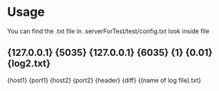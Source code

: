 <h1>Usage</h1>
You can find the .txt file in .serverForTest/test/config.txt
look inside file 
<h2> {127.0.0.1} {5035} {127.0.0.1} {6035} {1} {0.01} {log2.txt} </h2>

{host1} {port1} {host2} {port2} {header} {diff} {(name of log file).txt}

